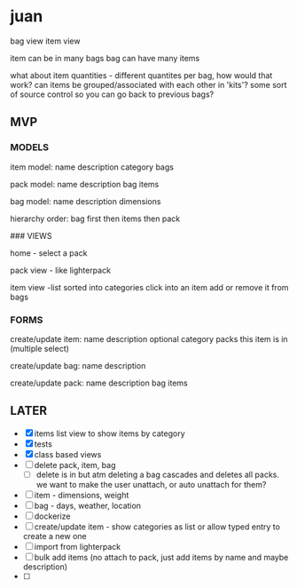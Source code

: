 # juan

bag view
item view

item can be in many bags
bag can have many items

what about item quantities - different quantites per bag, how would that work?
can items be grouped/associated with each other in 'kits'?
some sort of source control so you can go back to previous bags?
 
## MVP

### MODELS

item model:
name
description
category
bags

pack model:
name
description
bag
items

bag model:
name
description
dimensions


hierarchy order:
bag first
then items
then pack

### VIEWS

home - select a pack

pack view - like lighterpack

item view -list sorted into categories
click into an item
add or remove it from bags

### FORMS

create/update item:
name
description optional
category
packs this item is in (multiple select)

create/update bag:
name
description

create/update pack:
name
description
bag
items

## LATER

- [x] items list view to show items by category
- [x] tests
- [x] class based views
- [ ] delete pack, item, bag
  - [ ] delete is in but atm deleting a bag cascades and deletes all packs. we want to make the user unattach, or auto unattach for them?
- [ ] item - dimensions, weight
- [ ] bag - days, weather, location
- [ ] dockerize
- [ ] create/update item - show categories as list or allow typed entry to create a new one
- [ ] import from lighterpack
- [ ] bulk add items (no attach to pack, just add items by name and maybe description)
- [ ] 